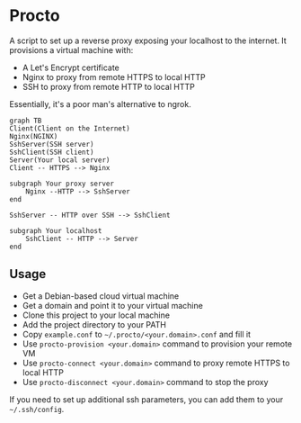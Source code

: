 Procto
======

A script to set up a reverse proxy exposing your localhost to the internet.
It provisions a virtual machine with:

- A Let's Encrypt certificate
- Nginx to proxy from remote HTTPS to local HTTP
- SSH to proxy from remote HTTP to local HTTP

Essentially, it's a poor man's alternative to ngrok.


```mermaid
graph TB
Client(Client on the Internet)
Nginx(NGINX)
SshServer(SSH server)
SshClient(SSH client)
Server(Your local server)
Client -- HTTPS --> Nginx

subgraph Your proxy server
    Nginx --HTTP --> SshServer
end

SshServer -- HTTP over SSH --> SshClient

subgraph Your localhost
    SshClient -- HTTP --> Server
end
```

Usage
-----

  * Get a Debian-based cloud virtual machine
  * Get a domain and point it to your virtual machine
  * Clone this project to your local machine
  * Add the project directory to your PATH
  * Copy `example.conf` to `~/.procto/<your.domain>.conf` and fill it
  * Use `procto-provision <your.domain>` command to provision your remote VM
  * Use `procto-connect <your.domain>` command to proxy remote HTTPS to local HTTP
  * Use `procto-disconnect <your.domain>` command to stop the proxy

If you need to set up additional ssh parameters, you can add them to your `~/.ssh/config`.

